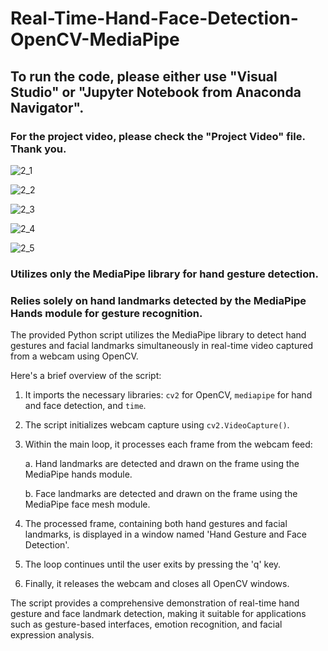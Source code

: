 # Real-Time-Hand-Face-Detection-OpenCV-MediaPipe

## To run the code, please either use "Visual Studio" or "Jupyter Notebook from Anaconda Navigator".

### For the project video, please check the "Project Video" file. Thank you.

![2_1](https://github.com/TITHI-KHAN/Real-Time-Hand-Face-Detection-OpenCV-MediaPipe/assets/65033964/5b7b12fe-26a1-4c3c-8e8d-e6cf10e944b1)

![2_2](https://github.com/TITHI-KHAN/Real-Time-Hand-Face-Detection-OpenCV-MediaPipe/assets/65033964/da89a41c-9393-4eac-a6d6-ae9e9a3c64a1)

![2_3](https://github.com/TITHI-KHAN/Real-Time-Hand-Face-Detection-OpenCV-MediaPipe/assets/65033964/c701e36b-bde5-47eb-aadc-320809e2d440)

![2_4](https://github.com/TITHI-KHAN/Real-Time-Hand-Face-Detection-OpenCV-MediaPipe/assets/65033964/835aeeb1-bb5b-4c03-b953-f6c051d8a99f)

![2_5](https://github.com/TITHI-KHAN/Real-Time-Hand-Face-Detection-OpenCV-MediaPipe/assets/65033964/27b61b0b-2383-4ca0-866d-e57a999240da)

### Utilizes only the MediaPipe library for hand gesture detection.

### Relies solely on hand landmarks detected by the MediaPipe Hands module for gesture recognition.

The provided Python script utilizes the MediaPipe library to detect hand gestures and facial landmarks simultaneously in real-time video captured from a webcam using OpenCV.

Here's a brief overview of the script:

1. It imports the necessary libraries: `cv2` for OpenCV, `mediapipe` for hand and face detection, and `time`.

2. The script initializes webcam capture using `cv2.VideoCapture()`.

3. Within the main loop, it processes each frame from the webcam feed:

   a. Hand landmarks are detected and drawn on the frame using the MediaPipe hands module.
   
   b. Face landmarks are detected and drawn on the frame using the MediaPipe face mesh module.

4. The processed frame, containing both hand gestures and facial landmarks, is displayed in a window named 'Hand Gesture and Face Detection'.

5. The loop continues until the user exits by pressing the 'q' key.

6. Finally, it releases the webcam and closes all OpenCV windows.

The script provides a comprehensive demonstration of real-time hand gesture and face landmark detection, making it suitable for applications such as gesture-based interfaces, emotion recognition, and facial expression analysis.
